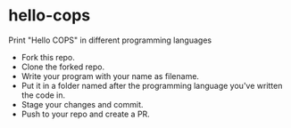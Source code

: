 # hello-cops
Print "Hello COPS" in different programming languages

- Fork this repo.
- Clone the forked repo.
- Write your program with your name as filename.
- Put it in a folder named after the programming language you've written the code in.
- Stage your changes and commit.
- Push to your repo and create a PR.

